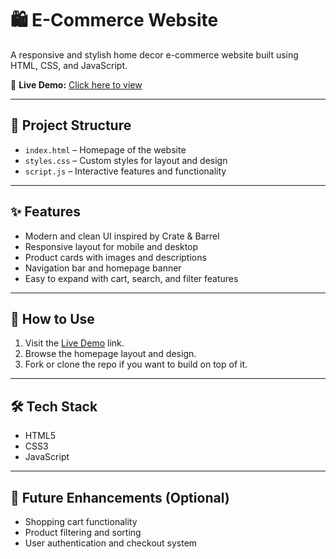 # 🛍️ E-Commerce Website

A responsive and stylish home decor e-commerce website built using HTML, CSS, and JavaScript.

🔗 **Live Demo:** [Click here to view](https://abinayapradeep.github.io/E-Commerce-Website/)

---

## 📁 Project Structure

- `index.html` – Homepage of the website
- `styles.css` – Custom styles for layout and design
- `script.js` – Interactive features and functionality

---

## ✨ Features

- Modern and clean UI inspired by Crate & Barrel
- Responsive layout for mobile and desktop
- Product cards with images and descriptions
- Navigation bar and homepage banner
- Easy to expand with cart, search, and filter features

---

## 🚀 How to Use

1. Visit the [Live Demo](https://abinayapradeep.github.io/E-Commerce-Website/) link.
2. Browse the homepage layout and design.
3. Fork or clone the repo if you want to build on top of it.

---

## 🛠️ Tech Stack

- HTML5
- CSS3
- JavaScript

---

## 📌 Future Enhancements (Optional)

- Shopping cart functionality
- Product filtering and sorting
- User authentication and checkout system
